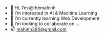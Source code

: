 - 👋 Hi, I’m @themahinh
- 👀 I’m interested in AI & Machine Learning
- 🌱 I’m currently learning Web Development
- 💞️ I’m looking to collaborate on ...
- 📫 mahinh390@gmail.com

<!---
themahinh/themahinh is a ✨ special ✨ repository because its `README.md` (this file) appears on your GitHub profile.
You can click the Preview link to take a look at your changes.
--->
